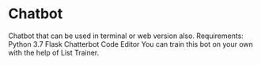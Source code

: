 # Chatbot
Chatbot that can be used in terminal or web version also.
Requirements:
Python 3.7
Flask
Chatterbot
Code Editor
You can train this bot on your own with the help of List Trainer.
